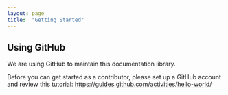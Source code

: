 ```yaml
---
layout: page
title:  "Getting Started"
---
```

## Using GitHub

We are using GitHub to maintain this documentation library.

Before you can get started as a contributor, please set up a GitHub account and review this tutorial: https://guides.github.com/activities/hello-world/
